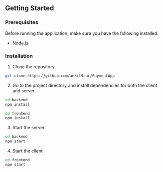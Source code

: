 ## Getting Started

### Prerequisites

Before running the application, make sure you have the following installed:

- Node.js

### Installation

1. Clone the repository

```bash
git clone https://github.com/ankit9aur/PaymentApp
```
2. Go to the project directory and install dependencies for both the client and server

```bash
cd backend
npm install
```

```bash
cd frontend
npm install
```

3. Start the server

```bash
cd backend
npm start
```

4. Start the client

```bash
cd frontend
npm start
```